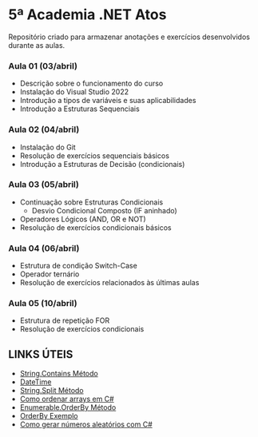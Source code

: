 # 5ª Academia .NET Atos

Repositório criado para armazenar anotações e exercícios desenvolvidos durante as aulas.

### Aula 01 (03/abril)

- Descrição sobre o funcionamento do curso
- Instalação do Visual Studio 2022
- Introdução a tipos de variáveis e suas aplicabilidades
- Introdução a Estruturas Sequenciais

### Aula 02 (04/abril)

- Instalação do Git
- Resolução de exercícios sequenciais básicos
- Introdução a Estruturas de Decisão (condicionais)

### Aula 03 (05/abril)

- Continuação sobre Estruturas Condicionais
    - Desvio Condicional Composto (IF aninhado)
- Operadores Lógicos (AND, OR e NOT)
- Resolução de exercícios condicionais básicos

### Aula 04 (06/abril)
- Estrutura de condição Switch-Case
- Operador ternário
- Resolução de exercícios relacionados às últimas aulas

### Aula 05 (10/abril)
- Estrutura de repetição FOR
- Resolução de exercícios condicionais


## LINKS ÚTEIS

- [String.Contains Método](https://learn.microsoft.com/pt-br/dotnet/api/system.string.contains?view=net-7.0)
- [DateTime](https://learn.microsoft.com/pt-br/dotnet/api/system.datetime?view=net-7.0)
- [String.Split Método](https://learn.microsoft.com/pt-br/dotnet/api/system.string.split?view=net-7.0)
- [Como ordenar arrays em C#](https://www.blogson.com.br/como-ordenar-vetores-arrays-em-c-sharp-visual-studio/)
- [Enumerable.OrderBy Método](https://learn.microsoft.com/pt-br/dotnet/api/system.linq.enumerable.orderby?view=net-7.0)
- [OrderBy Exemplo](https://social.msdn.microsoft.com/Forums/pt-BR/a61789a0-d30d-4256-91bb-7032b1891e4a/organizando-array-em-ordem-crescente-c-sem-usar-sort?forum=vscsharppt)
- [Como gerar números aleatórios com C#](http://www.bosontreinamentos.com.br/csharp/como-gerar-numeros-aleatorios-com-c/)
